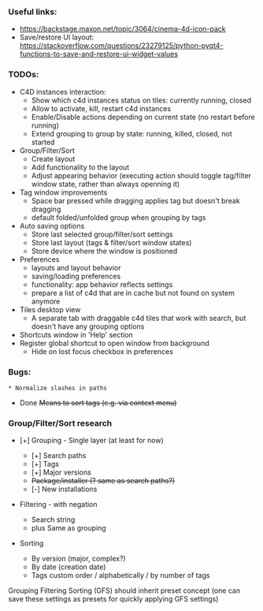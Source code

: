 ### Useful links:
* https://backstage.maxon.net/topic/3064/cinema-4d-icon-pack
* Save/restore UI layout: https://stackoverflow.com/questions/23279125/python-pyqt4-functions-to-save-and-restore-ui-widget-values

### TODOs:
* C4D instances interaction:
	* Show which c4d instances status on tiles: currently running, closed
	* Allow to activate, kill, restart c4d instances
	* Enable/Disable actions depending on current state (no restart before running)
	* Extend grouping to group by state: running, killed, closed, not started
* Group/Filter/Sort
	* Create layout
	* Add functionality to the layout
	* Adjust appearing behavior (executing action should toggle tag/filter window state, rather than always openning it)
* Tag window improvements
	* Space bar pressed while dragging applies tag but doesn't break dragging
	* default folded/unfolded group when grouping by tags
* Auto saving options
	* Store last selected group/filter/sort settings
	* Store last layout (tags & filter/sort window states)
	* Store device where the window is positioned
* Preferences
	* layouts and layout behavior
	* saving/loading preferences
	* functionality: app behavior reflects settings
	* prepare a list of c4d that are in cache but not found on system anymore
* Tiles desktop view
	* A separate tab with draggable c4d tiles that work with search, but doesn't have any grouping options
* Shortcuts window in 'Help' section
* Register global shortcut to open window from background
	* Hide on lost focus checkbox in preferences

### Bugs:
	* Normalize slashes in paths


* Done ~~Means to sort tags (e.g. via context menu)~~

### Group/Filter/Sort research
* [+] Grouping - Single layer (at least for now)
	* [+] Search paths
	* [+] Tags
	* [+] Major versions
	* ~~Package/installer (? same as search paths?)~~
	* [-] New installations

* Filtering - with negation
	* Search string
	* plus Same as grouping

* Sorting
	* By version (major, complex?)
	* By date (creation date)
	* Tags custom order / alphabetically / by number of tags

Grouping Filtering Sorting (GFS) should inherit preset concept (one can save these settings as presets for quickly applying GFS settings)
